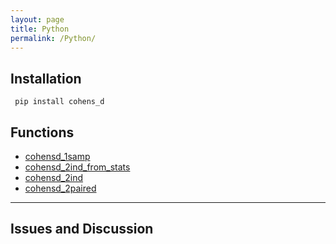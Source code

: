 ```yaml
---
layout: page
title: Python
permalink: /Python/
---
```


## Installation 

     pip install cohens_d
     
## Functions

* [cohensd_1samp]()
* [cohensd_2ind_from_stats]() 
* [cohensd_2ind]()
* [cohensd_2paired]()

--- 

## Issues and Discussion

